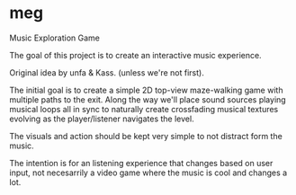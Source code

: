 # meg
Music Exploration Game

The goal of this project is to create an interactive music experience.

Original idea by unfa & Kass. (unless we're not first).

The initial goal is to create a simple 2D top-view maze-walking game with multiple paths to the exit. Along the way we'll place sound sources playing musical loops all in sync to naturally create crossfading musical textures evolving as the player/listener navigates the level.

The visuals and action should be kept very simple to not distract form the music.

The intention is for an listening experience that changes based on user input, not necesarrily a video game where the music is cool and changes a lot.
